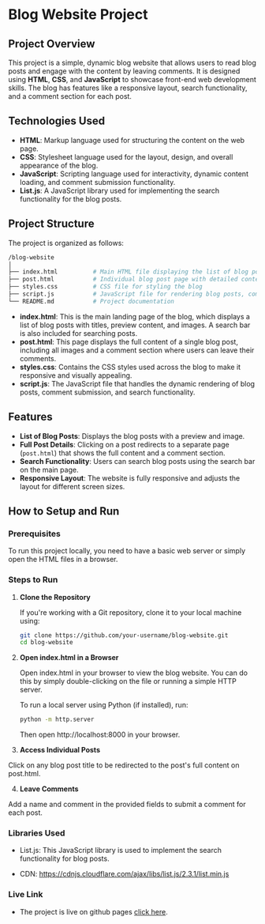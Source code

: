 # Blog Website Project

## Project Overview

This project is a simple, dynamic blog website that allows users to read blog posts and engage with the content by leaving comments. It is designed using **HTML**, **CSS**, and **JavaScript** to showcase front-end web development skills. The blog has features like a responsive layout, search functionality, and a comment section for each post.

## Technologies Used

- **HTML**: Markup language used for structuring the content on the web page.
- **CSS**: Stylesheet language used for the layout, design, and overall appearance of the blog.
- **JavaScript**: Scripting language used for interactivity, dynamic content loading, and comment submission functionality.
- **List.js**: A JavaScript library used for implementing the search functionality for the blog posts.

## Project Structure

The project is organized as follows:

```bash
/blog-website
│
├── index.html          # Main HTML file displaying the list of blog posts
├── post.html           # Individual blog post page with detailed content and comment section
├── styles.css          # CSS file for styling the blog
├── script.js           # JavaScript file for rendering blog posts, comment functionality, and search feature
└── README.md           # Project documentation

```

- **index.html**: This is the main landing page of the blog, which displays a list of blog posts with titles, preview content, and images. A search bar is also included for searching posts.
- **post.html**: This page displays the full content of a single blog post, including all images and a comment section where users can leave their comments.
- **styles.css**: Contains the CSS styles used across the blog to make it responsive and visually appealing.
- **script.js**: The JavaScript file that handles the dynamic rendering of blog posts, comment submission, and search functionality.

## Features

- **List of Blog Posts**: Displays the blog posts with a preview and image.
- **Full Post Details**: Clicking on a post redirects to a separate page (`post.html`) that shows the full content and a comment section.
- **Search Functionality**: Users can search blog posts using the search bar on the main page.
- **Responsive Layout**: The website is fully responsive and adjusts the layout for different screen sizes.

## How to Setup and Run

### Prerequisites

To run this project locally, you need to have a basic web server or simply open the HTML files in a browser.

### Steps to Run

1. **Clone the Repository**

   If you're working with a Git repository, clone it to your local machine using:

   ```bash
   git clone https://github.com/your-username/blog-website.git
   cd blog-website
   ```

2. **Open index.html in a Browser**

   Open index.html in your browser to view the blog website. You can do this by simply double-clicking on the file or running a simple HTTP server.

   To run a local server using Python (if installed), run:

   ```bash
   python -m http.server
   ```

   Then open http://localhost:8000 in your browser.

3. **Access Individual Posts**

Click on any blog post title to be redirected to the post's full content on post.html.

4.  **Leave Comments**

Add a name and comment in the provided fields to submit a comment for each post.

### Libraries Used

- List.js: This JavaScript library is used to implement the search functionality for blog posts.

- CDN: https://cdnjs.cloudflare.com/ajax/libs/list.js/2.3.1/list.min.js

### Live Link

- The project is live on github pages [click here](https://gj40.github.io/blog_website/).
